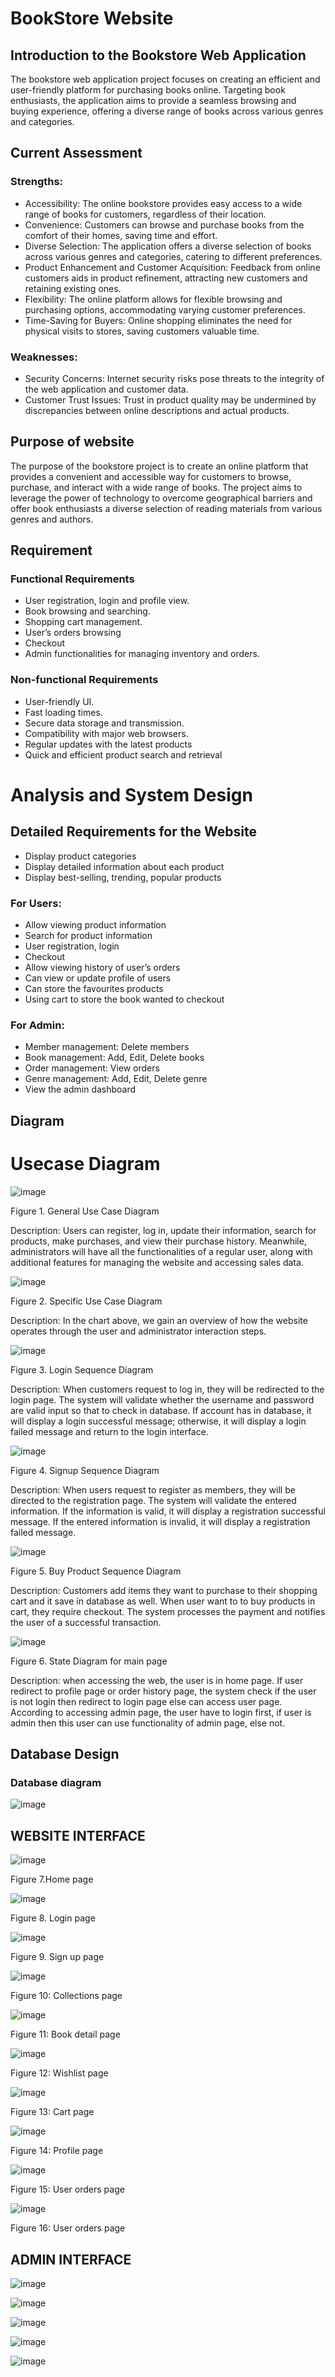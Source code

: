 # BookStore Website
## Introduction to the Bookstore Web Application 
The bookstore web application project focuses on creating an efficient and user-friendly platform for purchasing books online. Targeting book enthusiasts, the application aims to provide a seamless browsing and buying experience, offering a diverse range of books across various genres and categories. 

## Current Assessment  
  ### Strengths: 
  - Accessibility: The online bookstore provides easy access to a wide range of books for customers, regardless of their location.  
  - Convenience: Customers can browse and purchase books from the comfort of their homes, saving time and effort. 
  - Diverse Selection: The application offers a diverse selection of books across various genres and categories, catering to different preferences. 
  - Product Enhancement and Customer Acquisition: Feedback from online customers aids in product refinement, attracting new customers and retaining existing ones. 
  - Flexibility: The online platform allows for flexible browsing and purchasing options, accommodating varying customer preferences. 
  - Time-Saving for Buyers: Online shopping eliminates the need for physical visits to stores, saving customers valuable time.
    
  ### Weaknesses:
  - Security Concerns: Internet security risks pose threats to the integrity of the web application and customer data.  
  - Customer Trust Issues: Trust in product quality may be undermined by discrepancies between online descriptions and actual products.
    
## Purpose of website 
The purpose of the bookstore project is to create an online platform that provides a convenient and accessible way for customers to browse, purchase, and interact with a wide range of books. The project aims to leverage the power of technology to overcome geographical barriers and offer book enthusiasts a diverse selection of reading materials from various genres and authors. 

## Requirement 
### Functional Requirements 
  - User registration, login and profile view. 
  - Book browsing and searching. 
  - Shopping cart management. 
  - User’s orders browsing  
  - Checkout  
  - Admin functionalities for managing inventory and orders.
    
### Non-functional Requirements 
  - User-friendly UI. 
  - Fast loading times. 
  - Secure data storage and transmission. 
  - Compatibility with major web browsers. 
  - Regular updates with the latest products 
  - Quick and efficient product search and retrieval  

# Analysis and System Design 

## Detailed Requirements for the Website 
- Display product categories 
- Display detailed information about each product 
- Display best-selling, trending, popular products
  
### For Users: 
- Allow viewing product information 
- Search for product information 
- User registration, login 
- Checkout 
- Allow viewing history of user’s orders 
- Can view or update profile of users 
- Can store the favourites products 
- Using cart to store the book wanted to checkout
  
### For Admin: 
- Member management: Delete members 
- Book management: Add, Edit, Delete books 
- Order management: View orders 
- Genre management: Add, Edit, Delete genre 
- View the admin dashboard  

## Diagram 

# Usecase Diagram 

![image](https://github.com/nkl04/BookStore_PRJ301/assets/131468660/a855c0e1-0c73-40ba-9819-3e89a36b1470)

Figure 1. General Use Case Diagram 

Description: Users can register, log in, update their information, search for products, make purchases, and view their purchase history. Meanwhile, administrators will have all the functionalities of a regular user, along with additional features for managing the website and accessing sales data. 

 
![image](https://github.com/nkl04/BookStore_PRJ301/assets/131468660/2b657479-c863-48aa-a094-d62c422fb1ce)

Figure 2. Specific Use Case Diagram 

Description: In the chart above, we gain an overview of how the website operates through the user and administrator interaction steps. 


![image](https://github.com/DungNVHE182057/PRJ301_Assignment_HE182057/assets/131468660/6184d5d2-c248-480f-aa93-26ec0d374021)

Figure 3. Login Sequence Diagram 

Description: When customers request to log in, they will be redirected to the login page. The system will validate whether the username and password are valid input so that to check in database. If account has in database, it will display a login successful message; otherwise, it will display a login failed message and return to the login interface. 


![image](https://github.com/DungNVHE182057/PRJ301_Assignment_HE182057/assets/131468660/3575c592-f6c8-48c3-8eca-2e9f36403f1a)

Figure 4. Signup Sequence Diagram 

Description: When users request to register as members, they will be directed to the registration page. The system will validate the entered information. If the information is valid, it will display a registration successful message. If the entered information is invalid, it will display a registration failed message. 

 
![image](https://github.com/DungNVHE182057/PRJ301_Assignment_HE182057/assets/131468660/2c2bce56-7f2e-4d9d-957a-d3b0ad246a14)

Figure 5. Buy Product Sequence Diagram 


Description: Customers add items they want to purchase to their shopping cart and it save in database as well. When user want to to buy products in cart, they require checkout. The system processes the payment and notifies the user of a successful transaction. 

 
![image](https://github.com/DungNVHE182057/PRJ301_Assignment_HE182057/assets/131468660/1970db8c-26f4-4f16-b888-4001a5c96157)

Figure 6. State Diagram for main page 

 
Description: when accessing the web, the user is in home page. If user redirect to profile page or order history page, the system check if the user is not login then redirect to login page else can access user page. According to accessing admin page, the user have to login first, if user is admin then this user can use functionality of admin page, else not. 

## Database Design
### Database diagram
![image](https://github.com/DungNVHE182057/PRJ301_Assignment_HE182057/assets/131468660/bbeb0721-606e-4652-a30c-6927565a7170)

## WEBSITE INTERFACE
![image](https://github.com/DungNVHE182057/PRJ301_Assignment_HE182057/assets/131468660/7c04f3e4-ee85-41ae-9323-2088165026bb)

Figure 7.Home page

![image](https://github.com/DungNVHE182057/PRJ301_Assignment_HE182057/assets/131468660/19a5db2a-480f-4705-803e-7fc8e1826ffe)

Figure 8. Login page

![image](https://github.com/nkl04/BookStore_PRJ301/assets/131468660/eabd1367-4721-4663-b34a-3363ae42201d)

Figure 9. Sign up page

![image](https://github.com/nkl04/BookStore_PRJ301/assets/131468660/dcb54790-9616-4dab-a6ce-b406e2216e81)

Figure 10: Collections page

![image](https://github.com/nkl04/BookStore_PRJ301/assets/131468660/21f8a58d-5ec6-4853-9026-4d13ed11136d)

Figure 11: Book detail page

![image](https://github.com/nkl04/BookStore_PRJ301/assets/131468660/7f94a907-b10f-463d-a3bd-40c794c66ab3)

Figure 12: Wishlist page

![image](https://github.com/nkl04/BookStore_PRJ301/assets/131468660/1fb158d8-16de-47a3-9ba3-5461aad6a257)

Figure 13: Cart page

![image](https://github.com/nkl04/BookStore_PRJ301/assets/131468660/5990c907-f5a6-43e1-9d7c-767439c287f9)

Figure 14: Profile page

![image](https://github.com/nkl04/BookStore_PRJ301/assets/131468660/c807c991-9ddb-4922-951c-84b232bfb7db)

Figure 15: User orders page

![image](https://github.com/nkl04/BookStore_PRJ301/assets/131468660/373e2d0a-abce-4f4e-b69c-1601296214c5)

Figure 16: User orders page

## ADMIN INTERFACE

![image](https://github.com/nkl04/BookStore_PRJ301/assets/131468660/5296cc4a-0929-4503-9725-61cd40d8702f)

![image](https://github.com/nkl04/BookStore_PRJ301/assets/131468660/b508714a-42b7-4283-924a-082739f897e2)

![image](https://github.com/nkl04/BookStore_PRJ301/assets/131468660/8328f4f8-e18c-4fbb-923b-c60d1f799d23)

![image](https://github.com/nkl04/BookStore_PRJ301/assets/131468660/e3d7aaf5-f7b0-4167-af18-9ff669de8f6d)

![image](https://github.com/nkl04/BookStore_PRJ301/assets/131468660/a0bb99ee-ffc0-4b44-89fd-07d41f211e45)
